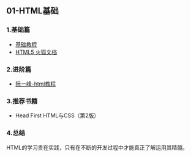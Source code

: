 ## 01-HTML基础

### 1.基础篇
* [基础教程](http://www.w3school.com.cn/html/index.asp)
* [HTML5 火狐文档](http://developer.mozilla.org/zh-CN/docs/Web/Guide/HTML/HTML5)

### 2.进阶篇
* [阮一峰-html教程](https://github.com/wangdoc/html-tutorial)

### 3.推荐书籍
* Head First HTML与CSS（第2版）

### 4.总结
HTML的学习贵在实践，只有在不断的开发过程中才能真正了解运用其精髓。
